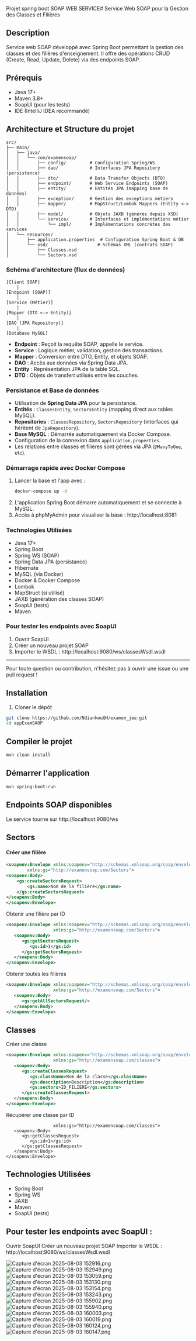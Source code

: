 Projet spring boot SOAP WEB SERVICE# Service Web SOAP pour la Gestion des Classes et Filières

## Description

Service web SOAP développé avec Spring Boot permettant la gestion des classes et des filières d'enseignement. Il offre
des opérations CRUD (Create, Read, Update, Delete) via des endpoints SOAP.

## Prérequis

- Java 17+
- Maven 3.8+
- SoapUI (pour les tests)
- IDE (IntelliJ IDEA recommandé)

## Architecture et Structure du projet

```
src/
├── main/
│   ├── java/
│   │   └── com/examensoap/
│   │       ├── config/         # Configuration Spring/WS
│   │       ├── dao/            # Interfaces JPA Repository (persistance)
│   │       ├── dto/            # Data Transfer Objects (DTO)
│   │       ├── endpoint/       # Web Service Endpoints (SOAP)
│   │       ├── entity/         # Entités JPA (mapping base de données)
│   │       ├── exception/      # Gestion des exceptions métiers
│   │       ├── mapper/         # MapStruct/Lombok Mappers (Entity <-> DTO)
│   │       ├── model/          # Objets JAXB (générés depuis XSD)
│   │       └── service/        # Interfaces et implémentations métier
│   │           └── impl/       # Implémentations concrètes des services
│   └── resources/
│       ├── application.properties  # Configuration Spring Boot & DB
│       └── xsd/                   # Schémas XML (contrats SOAP)
│           ├── Classes.xsd
│           └── Sectors.xsd
```

### Schéma d'architecture (flux de données)

```
[Client SOAP]
    |
[Endpoint (SOAP)]
    |
[Service (Métier)]
    |
[Mapper (DTO <-> Entity)]
    |
[DAO (JPA Repository)]
    |
[Database MySQL]
```

- **Endpoint** : Reçoit la requête SOAP, appelle le service.
- **Service** : Logique métier, validation, gestion des transactions.
- **Mapper** : Conversion entre DTO, Entity, et objets SOAP.
- **DAO** : Accès aux données via Spring Data JPA.
- **Entity** : Représentation JPA de la table SQL.
- **DTO** : Objets de transfert utilisés entre les couches.

### Persistance et Base de données

- Utilisation de **Spring Data JPA** pour la persistance.
- **Entités** : `ClassesEntity`, `SectorsEntity` (mapping direct aux tables MySQL).
- **Repositories** : `ClassesRepository`, `SectorsRepository` (interfaces qui héritent de `JpaRepository`).
- **Base MySQL** : Démarrée automatiquement via Docker Compose.
- Configuration de la connexion dans `application.properties`.
- Les relations entre classes et filières sont gérées via JPA (`@ManyToOne`, etc).

### Démarrage rapide avec Docker Compose

1. Lancer la base et l'app avec :
   ```bash
   docker-compose up -d
   ```
2. L'application Spring Boot démarre automatiquement et se connecte à MySQL.
3. Accès à phpMyAdmin pour visualiser la base : http://localhost:8081

### Technologies Utilisées

- Java 17+
- Spring Boot
- Spring WS (SOAP)
- Spring Data JPA (persistance)
- Hibernate
- MySQL (via Docker)
- Docker & Docker Compose
- Lombok
- MapStruct (si utilisé)
- JAXB (génération des classes SOAP)
- SoapUI (tests)
- Maven

### Pour tester les endpoints avec SoapUI

1. Ouvrir SoapUI
2. Créer un nouveau projet SOAP
3. Importer le WSDL : http://localhost:9080/ws/classesWsdl.wsdl

---

Pour toute question ou contribution, n'hésitez pas à ouvrir une issue ou une pull request !

## Installation

1. Cloner le dépôt

```bash
git clone https://github.com/NdiankouGH/examen_jee.git
cd appExamSAOP
```

## Compiler le projet

```bash
mvn clean install
```

## Démarrer l'application

```bash
mvn spring-boot:run
```

## Endpoints SOAP disponibles

Le service tourne sur http://localhost:9080/ws

## Sectors

#### Créer une filière

```xml
<soapenv:Envelope xmlns:soapenv="http://schemas.xmlsoap.org/soap/envelope/"
        xmlns:gs="http://examensoap.com/Sectors">
<soapenv:Body>
    <gs:createSectorsRequest>
        <gs:name>Nom de la filière</gs:name>
    </gs:createSectorsRequest>
</soapenv:Body>     
</soapenv:Envelope>
```

Obtenir une filière par ID

```xml
<soapenv:Envelope xmlns:soapenv="http://schemas.xmlsoap.org/soap/envelope/"
                  xmlns:gs="http://examensoap.com/Sectors">
   <soapenv:Body>
      <gs:getSectorsRequest>
         <gs:id>1</gs:id>
      </gs:getSectorsRequest>
   </soapenv:Body>
</soapenv:Envelope>
```

Obtenir toutes les filières

```xml
<soapenv:Envelope xmlns:soapenv="http://schemas.xmlsoap.org/soap/envelope/"
                  xmlns:gs="http://examensoap.com/Sectors">
   <soapenv:Body>
      <gs:getAllSectorsRequest/>
   </soapenv:Body>
</soapenv:Envelope>
```

## Classes

Créer une classe

```xml
<soapenv:Envelope xmlns:soapenv="http://schemas.xmlsoap.org/soap/envelope/"
                  xmlns:gs="http://examensoap.com/classes">
   <soapenv:Body>
      <gs:createClassesRequest>
         <gs:className>Nom de la classe</gs:className>
         <gs:description>Description</gs:description>
         <gs:sectors>ID_FILIERE</gs:sectors>
      </gs:createClassesRequest>
   </soapenv:Body>
</soapenv:Envelope>
``` 

Récupérer une classe par ID

```xml<soapenv:Envelope xmlns:soapenv="http://schemas.xmlsoap.org/soap/envelope/"
                  xmlns:gs="http://examensoap.com/classes">
   <soapenv:Body>
      <gs:getClassesRequest>
         <gs:id>1</gs:id>
      </gs:getClassesRequest>
   </soapenv:Body>
</soapenv:Envelope>
```

## Technologies Utilisées

- Spring Boot
- Spring WS
- JAXB
- Maven
- SoapUI (tests)

## Pour tester les endpoints avec SoapUI :

Ouvrir SoapUI
Créer un nouveau projet SOAP
Importer le WSDL : http://localhost:9080/ws/classesWsdl.wsdl

![Capture d'écran 2025-08-03 152916.png](Capture%20d%27%C3%A9cran%202025-08-03%20152916.png)
![Capture d'écran 2025-08-03 152949.png](Capture%20d%27%C3%A9cran%202025-08-03%20152949.png)
![Capture d'écran 2025-08-03 153059.png](Capture%20d%27%C3%A9cran%202025-08-03%20153059.png)
![Capture d'écran 2025-08-03 153130.png](Capture%20d%27%C3%A9cran%202025-08-03%20153130.png)
![Capture d'écran 2025-08-03 153154.png](Capture%20d%27%C3%A9cran%202025-08-03%20153154.png)
![Capture d'écran 2025-08-03 153243.png](Capture%20d%27%C3%A9cran%202025-08-03%20153243.png)
![Capture d'écran 2025-08-03 155902.png](Capture%20d%27%C3%A9cran%202025-08-03%20155902.png)
![Capture d'écran 2025-08-03 155940.png](Capture%20d%27%C3%A9cran%202025-08-03%20155940.png)
![Capture d'écran 2025-08-03 160003.png](Capture%20d%27%C3%A9cran%202025-08-03%20160003.png)
![Capture d'écran 2025-08-03 160019.png](Capture%20d%27%C3%A9cran%202025-08-03%20160019.png)
![Capture d'écran 2025-08-03 160124.png](Capture%20d%27%C3%A9cran%202025-08-03%20160124.png)
![Capture d'écran 2025-08-03 160147.png](Capture%20d%27%C3%A9cran%202025-08-03%20160147.png)